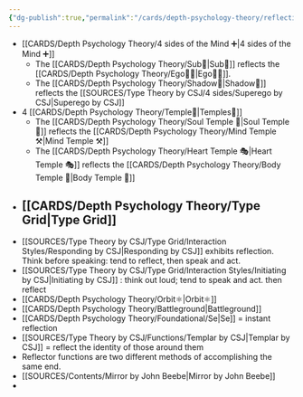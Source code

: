 ```yaml
---
{"dg-publish":true,"permalink":"/cards/depth-psychology-theory/reflection/","created":"2022-12-13T22:16:55.861+01:00","updated":"2023-04-30T11:22:38.994+02:00"}
---
```



- [[CARDS/Depth Psychology Theory/4 sides of the Mind ➕\|4 sides of the Mind ➕]]
	- The [[CARDS/Depth Psychology Theory/Sub🤸\|Sub🤸]] reflects the [[CARDS/Depth Psychology Theory/Ego🙋‍♂️\|Ego🙋‍♂️]].
	- The [[CARDS/Depth Psychology Theory/Shadow👤\|Shadow👤]] reflects the [[SOURCES/Type Theory by CSJ/4 sides/Superego by CSJ\|Superego by CSJ]]
- 4 [[CARDS/Depth Psychology Theory/Temple🙏\|Temples🙏]] 
	- The [[CARDS/Depth Psychology Theory/Soul Temple 👥\|Soul Temple 👥]] reflects the [[CARDS/Depth Psychology Theory/Mind Temple ⚒️\|Mind Temple ⚒️]]
	- The [[CARDS/Depth Psychology Theory/Heart Temple 🎭\|Heart Temple 🎭]] reflects the [[CARDS/Depth Psychology Theory/Body Temple 🌳\|Body Temple 🌳]]
- [[CARDS/Depth Psychology Theory/Type Grid\|Type Grid]] 
	- 
- [[SOURCES/Type Theory by CSJ/Type Grid/Interaction Styles/Responding by CSJ\|Responding by CSJ]] exhibits reflection. Think before speaking: tend to reflect, then speak and act. 
- [[SOURCES/Type Theory by CSJ/Type Grid/Interaction Styles/Initiating by CSJ\|Initiating by CSJ]] : think out loud; tend to speak and act. then reflect
- [[CARDS/Depth Psychology Theory/Orbit⚛️\|Orbit⚛️]] 
- [[CARDS/Depth Psychology Theory/Battleground\|Battleground]] 
- [[CARDS/Depth Psychology Theory/Foundational/Se\|Se]] = instant reflection 
- [[SOURCES/Type Theory by CSJ/Functions/Templar by CSJ\|Templar by CSJ]] = reflect the identity of those around them 
- Reflector functions are two different methods of accomplishing the same end.
- [[SOURCES/Contents/Mirror by John Beebe\|Mirror by John Beebe]]
- 